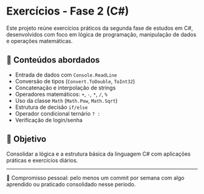 # Exercícios - Fase 2 (C#)

Este projeto reúne exercícios práticos da segunda fase de estudos em C#, desenvolvidos com foco em lógica de programação, manipulação de dados e operações matemáticas.

## 🧠 Conteúdos abordados

- Entrada de dados com `Console.ReadLine`
- Conversão de tipos (`Convert.ToDouble`, `ToInt32`)
- Concatenação e interpolação de strings
- Operadores matemáticos: `+`, `-`, `*`, `/`, `%`
- Uso da classe `Math` (`Math.Pow`, `Math.Sqrt`)
- Estrutura de decisão `if/else`
- Operador condicional ternário `? :`
- Verificação de login/senha

## 🎯 Objetivo

Consolidar a lógica e a estrutura básica da linguagem C# com aplicações práticas e exercícios diários.

---

🚀 Compromisso pessoal: pelo menos um commit por semana com algo aprendido ou praticado consolidado nesse periodo.
